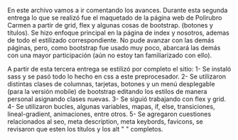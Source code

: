 En este archivo vamos a ir comentando los avances.
Durante esta segunda entrega lo que se realizó fue el maquetado de la página web de Polirubro Carmen a partir de grid, flex y algunas cosas de bootstrap. (botones y títulos).
Se hizo enfoque principal en la página de index y nosotros, ademas de todo el estilizado correspondiente. No pude avanzar con las demás páginas, pero, como bootstrap fue usado muy poco, abarcará las demás con una mayor participación (aún no estoy tan familiarizado con ello). 



A partir de esta tercera entrega se estilizó por completo el sitio:
1- Se instaló sass y se pasó todo lo hecho en css a este preprocesador. 
2- Se utilizaron distintas clases de columnas, tarjetas, botones y un menú desplegable (para la versión mobile) de bootstrap editando los estilos de manera personal asignando clases nuevas.
3- Se siguió trabajando con flex y grid.
4- Se utilizaron bucles, algunas variables, mapas, if, else, transiciones, lineal-gradient, animaciones, entre otros. 
5- Se agregaron cuestiones relacionados al seo, meta description, meta keybords, favicons, se revisaron que esten los títulos y los alt " " completos. 